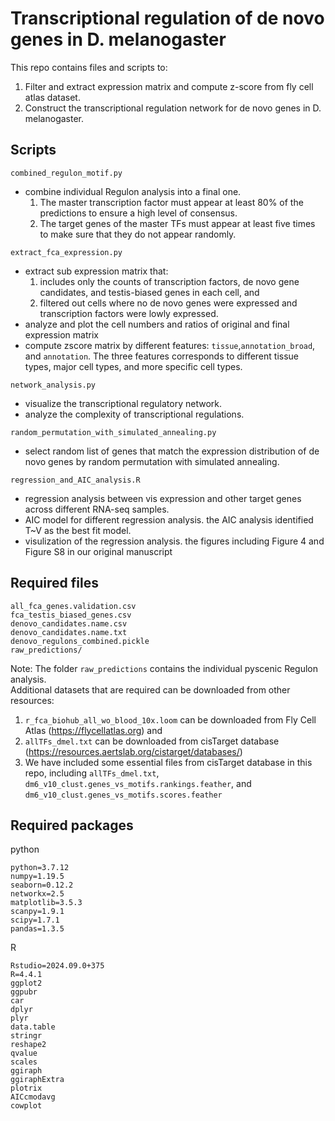 # Transcriptional regulation of de novo genes in D. melanogaster

This repo contains files and scripts to:  
1. Filter and extract expression matrix and compute z-score from fly cell atlas dataset.
2. Construct the transcriptional regulation network for de novo genes in D. melanogaster.
  
## Scripts  
`combined_regulon_motif.py`
- combine individual Regulon analysis into a final one.
  1. The master transcription factor must appear at least 80% of the predictions to ensure a high level of consensus.  
  2. The target genes of the master TFs must appear at least five times to make sure that they do not appear randomly.  

`extract_fca_expression.py`  
- extract sub expression matrix that:  
  1. includes only the counts of transcription factors, de novo gene candidates, and testis-biased genes in each cell, and   
  2. filtered out cells where no de novo genes were expressed and transcription factors were lowly expressed.  
- analyze and plot the cell numbers and ratios of original and final expression matrix  
- compute zscore matrix by different features: `tissue`,`annotation_broad`, and `annotation`. The three features corresponds to different tissue types, major cell types, and more specific cell types.

`network_analysis.py`  
- visualize the transcriptional regulatory network.  
- analyze the complexity of transcriptional regulations. 

`random_permutation_with_simulated_annealing.py`
- select random list of genes that match the expression distribution of de novo genes by random permutation with simulated annealing.

`regression_and_AIC_analysis.R`  
- regression analysis between vis expression and other target genes across different RNA-seq samples.  
- AIC model for different regression analysis. the AIC analysis identified T~V as the best fit model.  
- visulization of the regression analysis. the figures including Figure 4 and Figure S8 in our original manuscript
  
## Required files  
   ```
   all_fca_genes.validation.csv  
   fca_testis_biased_genes.csv
   denovo_candidates.name.csv
   denovo_candidates.name.txt
   denovo_regulons_combined.pickle
   raw_predictions/
   ``` 
  
Note: The folder `raw_predictions` contains the individual pyscenic Regulon analysis.  
Additional datasets that are required can be downloaded from other resources:  
1. `r_fca_biohub_all_wo_blood_10x.loom` can be downloaded from Fly Cell Atlas (https://flycellatlas.org) and
2. `allTFs_dmel.txt` can be downloaded from cisTarget database (https://resources.aertslab.org/cistarget/databases/)  
3. We have included some essential files from cisTarget database in this repo, including `allTFs_dmel.txt`, `dm6_v10_clust.genes_vs_motifs.rankings.feather`, and `dm6_v10_clust.genes_vs_motifs.scores.feather`

## Required packages  
python  
```
python=3.7.12
numpy=1.19.5
seaborn=0.12.2
networkx=2.5
matplotlib=3.5.3
scanpy=1.9.1
scipy=1.7.1
pandas=1.3.5
```  
R  
```
Rstudio=2024.09.0+375
R=4.4.1
ggplot2
ggpubr
car
dplyr
plyr
data.table
stringr 
reshape2
qvalue
scales
ggiraph
ggiraphExtra
plotrix   
AICcmodavg
cowplot
```

